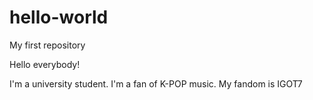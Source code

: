 # hello-world
My first repository

Hello everybody!

I'm a university student. I'm a fan of K-POP music. My fandom is IGOT7
